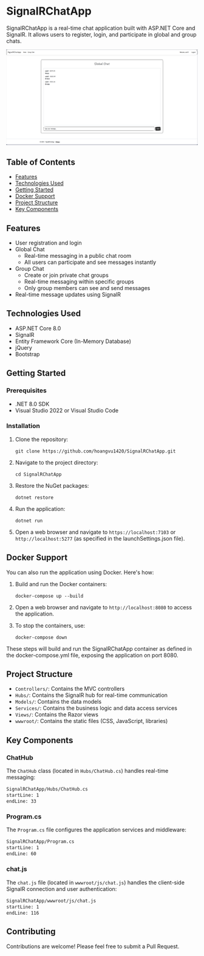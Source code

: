 # SignalRChatApp

SignalRChatApp is a real-time chat application built with ASP.NET Core and SignalR. It allows users to register, login, and participate in global and group chats.

![demo](img/image.png)

## Table of Contents

- [Features](#features)
- [Technologies Used](#technologies-used)
- [Getting Started](#getting-started)
- [Docker Support](#docker-support)
- [Project Structure](#project-structure)
- [Key Components](#key-components)


## Features

- User registration and login
- Global Chat
   - Real-time messaging in a public chat room
   - All users can participate and see messages instantly
- Group Chat
   - Create or join private chat groups
   - Real-time messaging within specific groups
   - Only group members can see and send messages
- Real-time message updates using SignalR

## Technologies Used

- ASP.NET Core 8.0
- SignalR
- Entity Framework Core (In-Memory Database)
- jQuery
- Bootstrap


## Getting Started

### Prerequisites

- .NET 8.0 SDK
- Visual Studio 2022 or Visual Studio Code

### Installation

1. Clone the repository:
   ```
   git clone https://github.com/hoangvu1420/SignalRChatApp.git
   ```

2. Navigate to the project directory:
   ```
   cd SignalRChatApp
   ```

3. Restore the NuGet packages:
   ```
   dotnet restore
   ```

4. Run the application:
   ```
   dotnet run
   ```

5. Open a web browser and navigate to `https://localhost:7103` or `http://localhost:5277` (as specified in the launchSettings.json file).


## Docker Support

You can also run the application using Docker. Here's how:


1. Build and run the Docker containers:
   ```
   docker-compose up --build
   ```

2. Open a web browser and navigate to `http://localhost:8080` to access the application.

3. To stop the containers, use:
   ```
   docker-compose down
   ```

These steps will build and run the SignalRChatApp container as defined in the docker-compose.yml file, exposing the application on port 8080.


## Project Structure

- `Controllers/`: Contains the MVC controllers
- `Hubs/`: Contains the SignalR hub for real-time communication
- `Models/`: Contains the data models
- `Services/`: Contains the business logic and data access services
- `Views/`: Contains the Razor views
- `wwwroot/`: Contains the static files (CSS, JavaScript, libraries)

## Key Components

### ChatHub

The `ChatHub` class (located in `Hubs/ChatHub.cs`) handles real-time messaging:

```
SignalRChatApp/Hubs/ChatHub.cs
startLine: 1
endLine: 33
```

### Program.cs

The `Program.cs` file configures the application services and middleware:

```
SignalRChatApp/Program.cs
startLine: 1
endLine: 60
```

### chat.js

The `chat.js` file (located in `wwwroot/js/chat.js`) handles the client-side SignalR connection and user authentication:

```
SignalRChatApp/wwwroot/js/chat.js
startLine: 1
endLine: 116
```

## Contributing

Contributions are welcome! Please feel free to submit a Pull Request.
